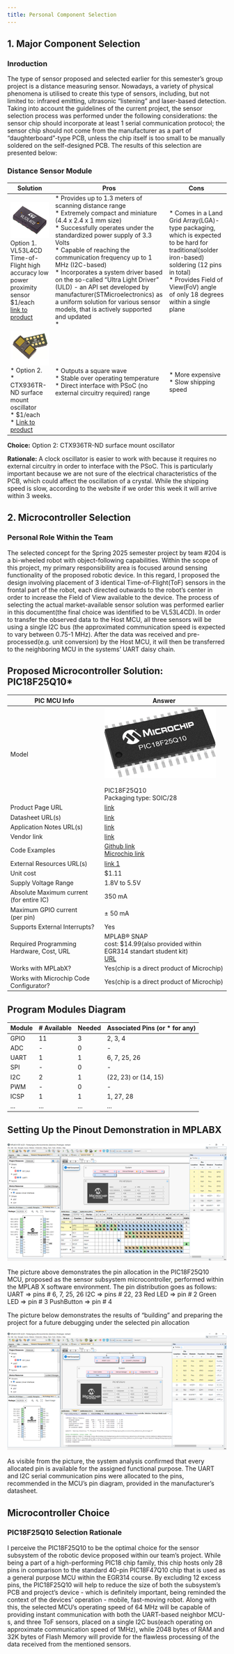 ```yaml
---
title: Personal Component Selection
---
```

## 1. Major Component Selection

### Inroduction 
The type of sensor proposed and selected earlier for this semester’s group project is a distance measuring sensor. Nowadays, a variety of physical phenomena is utilised to create this type of sensors, including, but not limited to: infrared emitting, ultrasonic “listening” and laser-based detection. Taking into account the guidelines of the current project, the sensor selection process was performed under the following considerations: the sensor chip should incorporate at least 1 serial communication protocol; the sensor chip should not come from the manufacturer as a part of “daughterboard”-type PCB, unless the chip itself is too small to be manually soldered on the self-designed PCB. The results of this selection are presented below: 

### Distance Sensor Module

| **Solution**                                                                                                                                                                                      | **Pros**                                                                                                                                    | **Cons**                                                                                            |
| ------------------------------------------------------------------------------------------------------------------------------------------------------------------------------------------------- | ------------------------------------------------------------------------------------------------------------------------------------------- | --------------------------------------------------------------------------------------------------- |
| ![](image1.png)<br>Option 1.<br> VL53L4CD Time-of-Flight high accuracy low power proximity sensor<br>$1/each<br>[link to product](https://www.digikey.com/en/products/detail/stmicroelectronics/VL53L4CDV0DH-1/16123783?s=N4IgTCBcDaIGoBkCsBmBAWAwgERAXQF8g)                 | \* Provides up to 1.3 meters of scanning distance range<br>\* Extremely compact and miniature (4.4 x 2.4 x 1 mm size)<br>\* Successfully operates under the standardized power supply of 3.3 Volts<br>\* Capable of reaching the communication frequency up to 1 MHz (I2C-based)<br>\* Incorporates a system driver based on the so-called “Ultra Light Driver” (ULD) - an API set developed by manufacturer(STMicroelectronics) as a uniform solution for various sensor models, that is actively supported and updated<br>\*                                               | \* Comes in a Land Grid Array(LGA)-type packaging, which is expected to be hard for traditional(solder iron-based) soldering (12 pins in total)<br>\* Provides Field of View(FoV) angle of only 18 degrees within a single plane |
| ![](image3.png)<br>\* Option 2. <br>\* CTX936TR-ND surface mount oscillator <br>\* $1/each <br>\* [Link to product](http://www.digikey.com/product-detail/en/636L3I001M84320/CTX936TR-ND/2292940) | \* Outputs a square wave <br>\* Stable over operating temperature <br> \* Direct interface with PSoC (no external circuitry required) range | * More expensive <br>\* Slow shipping speed                                                         |

**Choice:** Option 2: CTX936TR-ND surface mount oscillator

**Rationale:** A clock oscillator is easier to work with because it requires no external circuitry in order to interface with the PSoC. This is particularly important because we are not sure of the electrical characteristics of the PCB, which could affect the oscillation of a crystal. While the shipping speed is slow, according to the website if we order this week it will arrive within 3 weeks.

## 2. Microcontroller Selection
### Personal Role Within the Team 
The selected concept for the Spring 2025 semester project by team #204  is a bi-wheeled robot with object-following capabilities. Within the scope of this project,  my primary responsibility area is focused around sensing functionality of the proposed robotic device. In this regard, I proposed the design involving placement of 3 identical Time-of-Flight(ToF) sensors in the frontal part of the robot, each directed outwards to the robot’s center  in order to increase the Field of View available to the device. The process of selecting the actual market-available sensor solution was performed earlier in this document(the final choice was identified to be VL53L4CD). In order to transfer the observed data to the Host MCU, all three sensors will be using a single I2C bus (the approximated communication speed is expected to vary between 0.75-1 MHz). After the data was received and pre-processed(e.g. unit conversion) by the Host MCU, it will then be transferred to the neighboring MCU in the systems’ UART daisy chain.

## Proposed Microcontroller Solution: **PIC18F25Q10***

| PIC MCU Info                                      | Answer |
| --------------------------------------------- | ------ |
| Model                                         | ![PIC18F25Q10 SOIC/28](PIC18F25Q10.png) <br> <br> PIC18F25Q10 <br> Packaging type: SOIC/28     |
| Product Page URL                              | [link](https://www.microchip.com/en-us/product/pic18f25q10#Design%20Resources)                                    |
| Datasheet URL(s)                              | [link](https://ww1.microchip.com/downloads/aemDocuments/documents/MCU08/ProductDocuments/DataSheets/PIC18F24-25-Q10-Data-Sheet-DS40001945.pdf)                                              |
| Application Notes URL(s)                      | [link](https://ww1.microchip.com/downloads/aemDocuments/documents/MCU08/ProductDocuments/Errata/PIC18F2425Q10-Silicon-Errata-Data-Sheet-Clarifications-DS80000797.pdf)                                              |
| Vendor link                                   | [link](https://www.microchip.com)                       |
| Code Examples                                 | [Github link](https://github.com/microchip-pic-avr-examples?utf8=✓&q=pic18f47q10&type=&language=) <br> [Microchip link](https://mplabxpress.microchip.com/mplabcloud/example?author=microchip&device=pic18f25q10) |
| External Resources URL(s)                     | [link 1](https://www.northernsoftware.com/dev/pic18f/pic18f25q10.htm)                       |
| Unit cost                                     | $1.11                                                            |
| Supply Voltage Range                          | 1.8V to 5.5V                                                 |
| Absolute Maximum current <br> (for entire IC) | 350 mA      |                                                                                      |
| Maximum GPIO current <br> (per pin)           | ± 50 mA                                                                                     |
| Supports External Interrupts?                 | Yes                                                                                     |
| Required Programming Hardware, Cost, URL      | MPLAB® SNAP <br> cost: $14.99(also provided within EGR314 standart student kit) <br> [URL](https://www.microchip.com/en-us/development-tool/PG164100)                                                               |
| Works with MPLabX?                            | Yes(chip is a direct product of Microchip)                 |
| Works with Microchip Code Configurator?       | Yes(chip is a direct product of Microchip)                                                         |


## Program Modules Diagram

| Module | # Available | Needed | Associated Pins (or * for any) |
| ---------- | ----------- | ------ | ------------------------------ |
| GPIO       | 11          | 3      | 2, 3, 4                        |
| ADC        | -           | 0      | -                              |
| UART       | 1           | 1      | 6, 7, 25, 26                   |
| SPI        | -           | 0      | -                              |
| I2C        | 2           | 1      | (22, 23) or (14, 15)           |
| PWM        | -           | 0      | -                              |
| ICSP       | 1           | 1      | 1, 27, 28                      |
| ...        | ...         | ...    | ...                            |

## Setting Up the Pinout Demonstration in MPLABX
![MC_pins](MS_pins.png) 

The picture above demonstrates the pin allocation in the PIC18F25Q10 MCU, proposed as the sensor subsystem microcontroller, performed within the MPLAB X software environment. The pin distribution goes as follows:
UART => pins # 6, 7, 25, 26
I2C => pins # 22, 23
Red LED => pin # 2
Green LED => pin # 3
PushButton => pin # 4
	
The picture below demonstrates the results of “building” and preparing the project for a future debugging under the selected pin allocation

![MC_build](MS_build.png) 

As visible from the picture, the system analysis confirmed that every allocated pin is available for the assigned functional purpose. The UART and I2C serial communication pins were allocated to the pins, recommended in the MCU’s pin diagram, provided in the manufacturer’s datasheet.

## Microcontroller Choice 
### PIC18F25Q10 Selection Rationale
I perceive the PIC18F25Q10 to be the optimal choice for the sensor subsystem of the robotic device proposed within our team’s project. While being a part of a high-performing PIC18 chip family, this chip hosts only 28 pins in comparison to the standard 40-pin PIC18F47Q10 chip that is used as a general purpose MCU within the EGR314 course. By excluding 12 excess pins, the PIC18F25Q10 will help to reduce the size of both the subsystem’s PCB and project’s device - which is definitely important, being reminded the context of the devices’ operation - mobile, fast-moving robot. Along with this, the selected MCU’s operating speed of 64 MHz will be capable of providing instant communication with both the UART-based neighbor MCU-s, and three ToF sensors, placed on a single I2C bus(each operating on approximate communication speed of 1MHz), while 2048 bytes of RAM and 32K bytes of Flash Memory will provide for the flawless processing of the data received from the mentioned sensors. 





